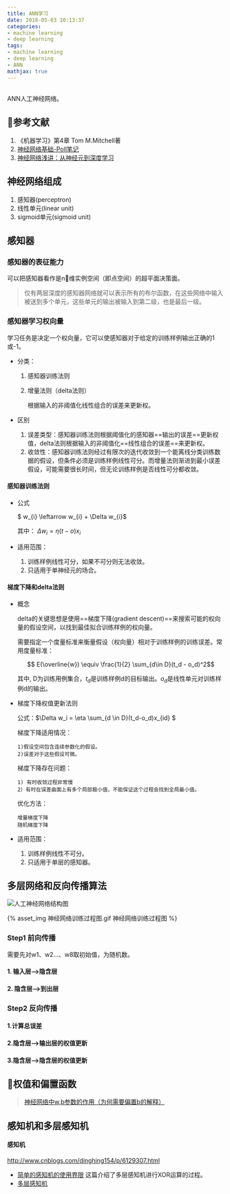 ```yaml
---
title: ANN学习
date: 2018-05-03 10:13:37
categories:
- machine learning
- deep learning
tags:
- machine learning
- deep learning
- ANN
mathjax: true
---
```


## 

ANN人工神经网络。

## 参考文献

1. 《机器学习》第4章 Tom M.Mitchell著
2.  [神经网络基础-Poll笔记]( http://www.cnblogs.com/maybe2030/p/5597716.html)
3. [神经网络浅讲：从神经元到深度学习](http://www.cnblogs.com/subconscious/p/5058741.html)

## 神经网络组成

1) 感知器(perceptron)
2) 线性单元(linear unit)
3) sigmoid单元(sigmoid unit)

##  感知器

### 感知器的表征能力

可以把感知器看作是n维实例空间（即点空间）的超平面决策面。
> 仅有两层深度的感知器网络就可以表示所有的布尔函数，在这些网络中输入被送到多个单元，这些单元的输出被输入到第二级，也是最后一级。

### 感知器学习权向量

学习任务是决定一个权向量，它可以使感知器对于给定的训练样例输出正确的1或-1。

- 分类：  

    1. 感知器训练法则

    2. 增量法则（delta法则）

       根据输入的非阈值化线性组合的误差来更新权。  

- 区别

    1. 误差类型：感知器训练法则根据阈值化的感知器==输出的误差==更新权值，delta法则根据输入的非阈值化==线性组合的误差==来更新权。  
    2. 收敛性：感知器训练法则经过有限次的迭代收敛到一个能离线分类训练数据的假设，但条件必须是训练样例线性可分。而增量法则渐进到最小误差假设，可能需要很长时间，但无论训练样例是否线性可分都收敛。



#### 感知器训练法则

- 公式

  $ w_{i} \leftarrow w_{i} + \Delta w_{i}$

  其中： $\Delta w_{i} = \eta(t-o)x_{i}$


- 适用范围：
  1. 训练样例线性可分，如果不可分则无法收敛。
  2. 只适用于单神经元的场合。

#### 梯度下降和delta法则

- 概念

  delta的关键思想是使用==梯度下降(gradient descent)==来搜索可能的权向量的假设空间，以找到最佳拟合训练样例的权向量。

  需要指定一个度量标准来衡量假设（权向量）相对于训练样例的训练误差。常用度量标准：

  $$ E(\overline{w}) \equiv \frac{1}{2} \sum_{d\in D}(t_d - o_d)^2$$

  其中, D为训练用例集合，$t_d$是训练样例d的目标输出。$o_d$是线性单元对训练样例d的输出。

- 梯度下降权值更新法则

  公式：$\Delta w_i = \eta \sum_{d \in D}(t_d-o_d)x_{id} $

  梯度下降适用情况：

  ```
  1)假设空间包含连续参数化的假设。
  2)误差对于这些假设可微。
  ```

  梯度下降存在问题：

  ```
  1) 有时收敛过程非常慢
  2）有时在误差曲面上有多个局部极小值，不能保证这个过程会找到全局最小值。	
  ```

  优化方法：

  ```
  增量梯度下降
  随机梯度下降
  ```

- 适用范围：

  1. 训练样例线性不可分。
  2. 只适用于单层的感知器。

## 多层网络和反向传播算法

![人工神经网络结构图](人工神经网络结构图.png)

{% asset_img 神经网络训练过程图.gif 神经网络训练过程图 %}

### Step1 前向传播

需要先对w1、w2...、w8取初始值，为随机数。

#### 1. 输入层—>隐含层

#### 2. 隐含层—>到出层

### Step2 反向传播

#### 1.计算总误差

#### 2.隐含层—>输出层的权值更新

#### 3.隐含层—>隐含层的权值更新

## 权值和偏置函数
> [神经网络中w,b参数的作用（为何需要偏置b的解释）](https://blog.csdn.net/xwd18280820053/article/details/70681750)

## 感知机和多层感知机
#### 感知机
http://www.cnblogs.com/dinghing154/p/6129307.html
- [简单的感知机的使用界限](http://www.cnblogs.com/dinghing154/p/6130803.html)
这篇介绍了多层感知机进行XOR运算的过程。
- [多层感知机](https://blog.csdn.net/u014475479/article/details/78650635)

